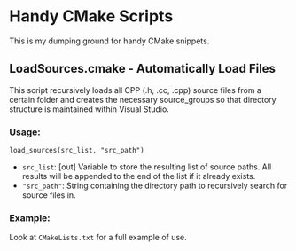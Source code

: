 # Handy CMake Scripts

This is my dumping ground for handy CMake snippets.

## LoadSources.cmake - Automatically Load Files

This script recursively loads all CPP (.h, .cc, .cpp) source files from a certain folder
and creates the necessary source_groups so that directory structure
is maintained within Visual Studio.

### Usage:

`load_sources(src_list, "src_path")`
 * `src_list`: [out] Variable to store the resulting list of source paths. All results will be appended to the end of the list if it already exists.
 * `"src_path"`: String containing the directory path to recursively search for source files in.
 
### Example:
 
Look at `CMakeLists.txt` for a full example of use.
